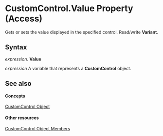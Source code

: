 
# CustomControl.Value Property (Access)

Gets or sets the value displayed in the specified control. Read/write  **Variant**.


## Syntax

 _expression_. **Value**

 _expression_ A variable that represents a **CustomControl** object.


## See also


#### Concepts


[CustomControl Object](a6ded8cf-4cf8-26ff-bade-f37a7ac52b02.md)
#### Other resources


[CustomControl Object Members](3093550b-7994-fb58-044c-90e8da535f9d.md)
